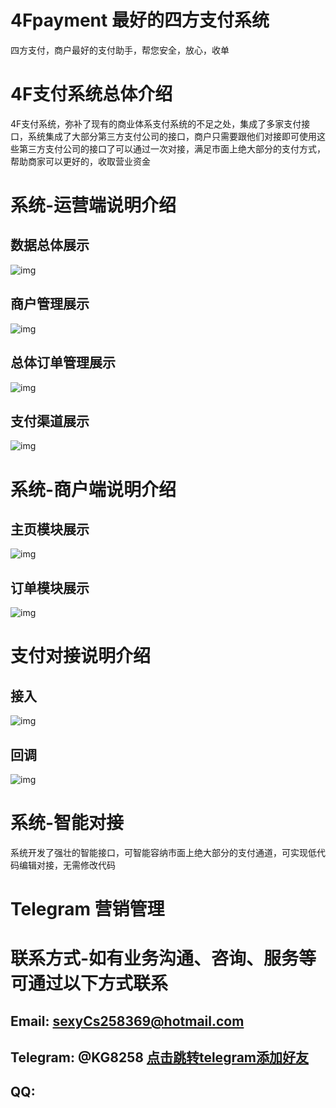 # 4Fpayment 最好的四方支付系统
四方支付，商户最好的支付助手，帮您安全，放心，收单

# 4F支付系统总体介绍
4F支付系统，弥补了现有的商业体系支付系统的不足之处，集成了多家支付接口，系统集成了大部分第三方支付公司的接口，商户只需要跟他们对接即可使用这些第三方支付公司的接口了可以通过一次对接，满足市面上绝大部分的支付方式，帮助商家可以更好的，收取营业资金

# 系统-运营端说明介绍
## 数据总体展示
![img](https://raw.githubusercontent.com/lzkandlt/4Fpayment/main/mgr-stat.png)


## 商户管理展示
![img](https://raw.githubusercontent.com/lzkandlt/4Fpayment/main/mgr-merchant.png)


## 总体订单管理展示
![img](https://raw.githubusercontent.com/lzkandlt/4Fpayment/main/mgr-order.png)

## 支付渠道展示
![img](https://raw.githubusercontent.com/lzkandlt/4Fpayment/main/mgr-channel.png)

# 系统-商户端说明介绍
## 主页模块展示
![img](https://github.com/lzkandlt/4Fpayment/blob/main/02.png?raw=true)

## 订单模块展示
![img](https://github.com/lzkandlt/4Fpayment/blob/main/01.png?raw=true)

# 支付对接说明介绍

## 接入
![img](https://github.com/lzkandlt/4Fpayment/blob/main/interface-input.png?raw=true)
## 回调
![img](https://github.com/lzkandlt/4Fpayment/blob/main/interface-notify.png?raw=true)

# 系统-智能对接
系统开发了强壮的智能接口，可智能容纳市面上绝大部分的支付通道，可实现低代码编辑对接，无需修改代码

# Telegram 营销管理


# 联系方式-如有业务沟通、咨询、服务等 可通过以下方式联系

## Email: sexyCs258369@hotmail.com
## Telegram: @KG8258 [点击跳转telegram添加好友](https://t.me/KG8258)
## QQ:
